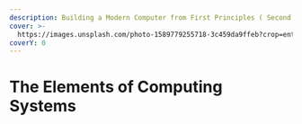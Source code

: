 ```yaml
---
description: Building a Modern Computer from First Principles ( Second Edition )
cover: >-
  https://images.unsplash.com/photo-1589779255718-3c459da9ffeb?crop=entropy&cs=srgb&fm=jpg&ixid=M3wxOTcwMjR8MHwxfHNlYXJjaHw3fHxtb3RoZXJib2FyZHxlbnwwfHx8fDE3MTc4NjcyMDh8MA&ixlib=rb-4.0.3&q=85
coverY: 0
---
```


# The Elements of Computing Systems


